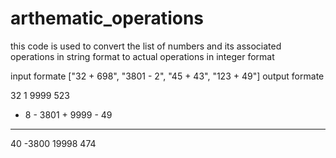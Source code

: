 # arthematic_operations
this code is used to convert the list of numbers and its associated operations in string format to actual operations  in integer format  

input  formate
["32 + 698", "3801 - 2", "45 + 43", "123 + 49"]
output formate

  32         1      9999      523
+  8    - 3801    + 9999    -  49
----    ------    ------    -----
  40     -3800     19998      474

